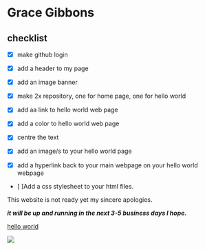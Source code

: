 # Grace Gibbons

## checklist

- [x] make github login

- [x] add a header to my page

- [x] add an image banner
      
- [x] make 2x repository, one for home page, one for hello world

- [x] add aa link to hello world web page

- [x] add a color to hello world web page

- [x] centre the text
      
- [x] add an image/s to your hello world page
      
- [x] add a hyperlink back to your main webpage on your hello world webpage

- [ ]Add a css stylesheet to your html files.



This website is not ready yet my sincere apologies.

***it will be up and running in the next 3-5 business days I hope.***



[hello world](https://gibbons07.github.io/hellloworld)


![](https://encrypted-tbn0.gstatic.com/images?q=tbn:ANd9GcTL4cIKA_EiDdQWSUb1MQwO5Eva5D-xnbbnIQ&s)





